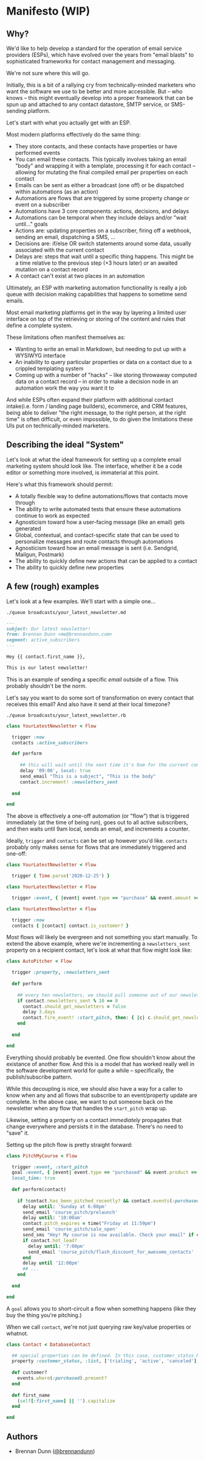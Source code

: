 # Manifesto (WIP)

## Why?

We'd like to help develop a standard for the operation of email service providers (ESPs), which have evolved over the years from "email blasts" to sophisticated frameworks for contact management and messaging.

We're not sure where this will go.

Initially, this is a bit of a rallying cry from technically-minded marketers who want the software we use to be better and more accessible. But – who knows – this might eventually develop into a proper framework that can be spun up and attached to any contact datastore, SMTP service, or SMS-sending platform.

Let's start with what you actually get with an ESP.

Most modern platforms effectively do the same thing:

- They store contacts, and these contacts have properties or have performed events
- You can email these contacts. This typically involves taking an email "body" and wrapping it with a template, processing it for each contact – allowing for mutating the final compiled email per properties on each contact
- Emails can be sent as either a broadcast (one off) or be dispatched within automations (as an action)
- Automations are flows that are triggered by some property change or event on a subscriber
- Automations have 3 core components: actions, decisions, and delays
- Automations can be temporal when they include delays and/or "wait until..." goals
- Actions are: updating properties on a subscriber, firing off a webhook, sending an email, dispatching a SMS, ...
- Decisions are: if/else OR switch statements around some data, usually associated with the current contact
- Delays are: steps that wait until a specific thing happens. This might be a time relative to the previous step (+3 hours later) _or_ an awaited mutation on a contact record
- A contact can't exist at two places in an automation

Ultimately, an ESP with marketing automation functionality is really a job queue with decision making capabilities that happens to sometime send emails.

Most email marketing platforms get in the way by layering a limited user interface on top of the retrieving or storing of the content and rules that define a complete system.

These limitations often manifest themselves as:
- Wanting to write an email in Markdown, but needing to put up with a WYSIWYG interface
- An inability to query particular properties or data on a contact due to a crippled templating system
- Coming up with a number of "hacks" – like storing throwaway computed data on a contact record – in order to make a decision node in an automation work the way you want it to

And while ESPs often expand their platform with additional contact intake(i.e. form / landing page builders), ecommerce, and CRM features, being able to deliver "the right message, to the right person, at the right time" is often difficult, or even impossible, to do given the limitations these UIs put on technically-minded marketers.

## Describing the ideal "System"

Let's look at what the ideal framework for setting up a complete email marketing system should look like. The interface, whether it be a code editor or something more involved, is immaterial at this point.

Here's what this framework should permit:

- A totally flexible way to define automations/flows that contacts move through
- The ability to write automated tests that ensure these automations continue to work as expected
- Agnosticism toward how a user-facing message (like an email) gets generated
- Global, contextual, and contact-specific state that can be used to personalize messages and route contacts through automations
- Agnosticism toward how an email message is sent (i.e. Sendgrid, Mailgun, Postmark)
- The ability to quickly define new actions that can be applied to a contact
- The ability to quickly define new properties


## A few (rough) examples

Let's look at a few examples. We'll start with a simple one...

```
./queue broadcasts/your_latest_newsletter.md
```

```markdown
---
subject: Our latest newsletter!
from: Brennan Dunn <me@brennandunn.com>
segment: active_subscribers
---

Hey {{ contact.first_name }},

This is our latest newsletter!
```

This is an example of sending a specific _email_ outside of a flow. This probably shouldn't be the norm.

Let's say you want to do some sort of transformation on every contact that receives this email? And also have it send at their local timezone?

```
./queue broadcasts/your_latest_newsletter.rb
```

```ruby
class YourLatestNewsletter < Flow

  trigger :now
  contacts :active_subscribers

  def perform
  
     ## this will wait until the next time it's 9am for the current contact
     delay '09:00', local: true
     send_email "This is a subject", "This is the body"
     contact.increment! :newsletters_sent
  
  end

end
```

The above is effectively a one-off automation (or "flow") that is triggered immediately (at the time of being run), goes out to all active subscribers, and then waits until 9am local, sends an email, and increments a counter.

Ideally, `trigger` and `contacts` can be set up however you'd like. `contacts` probably only makes sense for flows that are immediately triggered and one-off:

```ruby
class YourLatestNewsletter < Flow

  trigger { Time.parse('2020-12-25') }

```

```ruby
class YourLatestNewsletter < Flow

  trigger :event, { |event| event.type == "purchase" && event.amount >= 100 }

```

```ruby
class YourLatestNewsletter < Flow

  trigger :now
  contacts { |contact| contact.is_customer? }

```

Most flows will likely be evergreen and not something you start manually. To extend the above example, where we're incrementing a `newsletters_sent` property on a recipient contact, let's look at what that flow might look like:

```ruby
class AutoPitcher < Flow

  trigger :property, :newsletters_sent
  
  def perform
  
    ## every ten newsletters, we should pull someone out of our newsletter and send them an automated pitch sequence
    if contact.newsletters_sent % 10 == 0
      contact.should_get_newsletters = false
      delay 3.days
      contact.fire_event! :start_pitch, then: { |c| c.should_get_newsletters = true }
    end
  
  end

end
```

Everything should probably be evented. One flow shouldn't know about the existance of another flow. And this is a model that has worked really well in the software development world for quite a while – specifically, the publish/subscribe pattern.

While this decoupling is nice, we should also have a way for a caller to know when any and all flows that subscribe to an event/property update are complete. In the above case, we want to put someone back on the newsletter when any flow that handles the `start_pitch` wrap up.

Likewise, setting a property on a contact _immediately_ propagates that change everywhere and persists it in the database. There's no need to "save" it.

Setting up the pitch flow is pretty straight forward:

```ruby
class PitchMyCourse < Flow

  trigger :event, :start_pitch
  goal :event, { |event| event.type == "purchased" && event.product == "course" }
  local_time: true
  
  def perform(contact)
  
    if !contact.has_been_pitched_recently? && contact.events(:purchased).where(product: "course").blank?
      delay until: 'Sunday at 6:00pm'
      send_email 'course_pitch/prelaunch'
      delay until: '10:00am'
      contact.pitch_expires = time("Friday at 11:59pm")
      send_email 'course_pitch/sale_open'
      send_sms "Hey! My course is now available. Check your email" if contact.textable?
      if contact.hot_lead?
        delay until: '7:00pm'
        send_email 'course_pitch/flash_discount_for_awesome_contacts'
      end
      delay until '12:00pm'
      ## ...
    end
  
  end

end
```

A `goal` allows you to short-circuit a flow when something happens (like they buy the thing you're pitching.)

When we call `contact`, we're not just querying raw key/value properties or whatnot.

```ruby
class Contact < DatabaseContact

  ## special properties can be defined. In this case, customer_status MUST be one of the following
  property :customer_status, :list, ['trialing', 'active', 'canceled'], allow_blank: true
  
  def customer?
    events.where(:purchased).present?
  end
  
  def first_name
    (self[:first_name] || '').capitalize
  end

end
```


## Authors

- Brennan Dunn ([@brennandunn](https://twitter.com/brennandunn))
